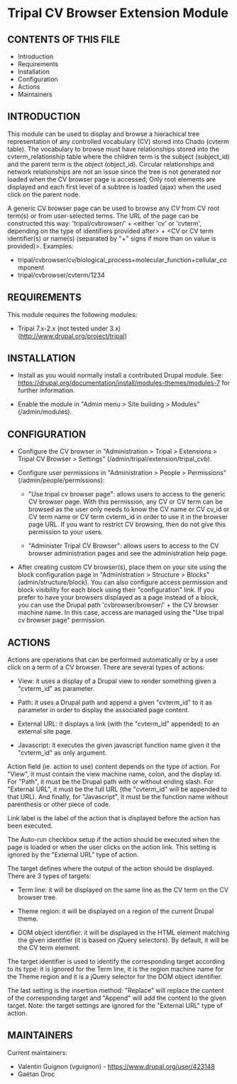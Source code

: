 Tripal CV Browser Extension Module
==================================

CONTENTS OF THIS FILE
---------------------

 * Introduction
 * Requirements
 * Installation
 * Configuration
 * Actions
 * Maintainers


INTRODUCTION
------------

This module can be used to display and browse a hierachical tree representation
of any controlled vocabulary (CV) stored into Chado (cvterm table). The
vocabulary to browse must have relationships stored into the cvterm_relationship
table where the children term is the subject (subject_id) and the parent term is
the object (object_id). Circular relationships and network relationships are not
an issue since the tree is not generated nor loaded when the CV browser page is
accessed; Only root elements are displayed and each first level of a subtree is
loaded (ajax) when the used click on the parent node.

A generic CV browser page can be used to browse any CV from CV root term(s) or
from user-selected terms. The URL of the page can be constructed this way:
'tripal/cvbrowser/' + <either 'cv' or 'cvterm', depending on the type of
identifiers provided after> + <CV or CV term identifier(s) or name(s) (separated
by "+" signs if more than on value is provided)>.
Examples:
 - tripal/cvbrowser/cv/biological_process+molecular_function+cellular_component
 - tripal/cvbrowser/cvterm/1234


REQUIREMENTS
------------

This module requires the following modules:

 * Tripal 7.x-2.x (not tested under 3.x) (http://www.drupal.org/project/tripal)


INSTALLATION
------------

 * Install as you would normally install a contributed Drupal module. See:
   https://drupal.org/documentation/install/modules-themes/modules-7
   for further information.

 * Enable the module in "Admin menu > Site building > Modules" (/admin/modules).


CONFIGURATION
-------------

 * Configure the CV browser in "Administration > Tripal > Extensions >
   Tripal CV Browser > Settings" (/admin/tripal/extension/tripal_cvb).

 * Configure user permissions in "Administration > People > Permissions"
   (/admin/people/permissions):

   - "Use tripal cv browser page": allows users to access to the generic CV
     browser page. With this permission, any CV or CV term can be browsed as the
     user only needs to know the CV name or CV cv_id or CV term name or CV term
     cvterm_id in order to use it in the browser page URL. If you want to
     restrict CV browsing, then do not give this permission to your users.

   - "Administer Tripal CV Browser": allows users to access to the
     CV browser administration pages and see the administration help page.

 * After creating custom CV browser(s), place them on your site using the block
   configuration page in "Administration > Structure > Blocks"
   (admin/structure/block). You can also configure access permission and block
   visibility for each block using their "configuration" link.
   If you prefer to have your browsers displayed as a page instead of a block,
   you can use the Drupal path 'cvbrowser/browser/' + the CV browser machine
   name. In this case, access are managed using the "Use tripal cv browser page"
   permission.


ACTIONS
-------

Actions are operations that can be performed automatically or by a user click
on a term of a CV browser. There are several types of actions:

 - View: it uses a display of a Drupal view to render something given a
   "cvterm_id" as parameter.

 - Path: it uses a Drupal path and append a given "cvterm_id" to it as parameter
   in order to display the associated page content.

 - External URL: it displays a link (with the "cvterm_id" appended) to an
   external site page.

 - Javascript: it executes the given javascript function name given it the
   "cvterm_id" as only argument.

Action field (ie. action to use) content depends on the type of action. For
"View", it must contain the view machine name, colon, and the display id. For
"Path", it must be the Drupal path with or without ending slash. For "External
URL", it must be the full URL (the "cvterm_id" will be appended to that URL).
And finally, for "Javascript", it must be the function name without parenthesis
or other piece of code.

Link label is the label of the action that is displayed before the action has
been executed.

The Auto-run checkbox setup if the action should be executed when the page is
loaded or when the user clicks on the action link. This setting is ignored by
the "External URL" type of action.

The target defines where the output of the action should be displayed. There are
3 types of targets:

 - Term line: it will be displayed on the same line as the CV term on the CV
   browser tree.

 - Theme region: it will be displayed on a region of the current Drupal theme.

 - DOM object identifier: it will be displayed in the HTML element matching the
   given identifier (it is based on jQuery selectors). By default, it will be
   the CV term <span> element.

The target identifier is used to identify the corresponding target according to
its type: it is ignored for the Term line, it is the region machine name for
the Theme region and it is a jQuery selector for the DOM object identifier.

The last setting is the insertion method: "Replace" will replace the content of
the corresponding target and "Append" will add the content to the given
target.
Note: the target settings are ignored for the "External URL" type of action.


MAINTAINERS
-----------

Current maintainers:

 * Valentin Guignon (vguignon) - https://www.drupal.org/user/423148
 * Gaëtan Droc
